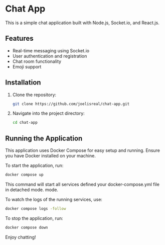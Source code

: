 # Chat App

This is a simple chat application built with Node.js, Socket.io, and React.js.

## Features

- Real-time messaging using Socket.io
- User authentication and registration
- Chat room functionality
- Emoji support

## Installation

1. Clone the repository:

   ```bash
   git clone https://github.com/joelisreal/chat-app.git
2. Navigate into the project directory:

   ```bash
   cd chat-app
## Running the Application
This application uses Docker Compose for easy setup and running. Ensure you have Docker installed on your machine.

To start the application, run:

   ```bash
   docker compose up
   ```
This command will start all services defined your docker-compose.yml file in detached mode.
mode.

To watch the logs of the running services, use:

   ```bash
   docker compose logs -follow
   ```

To stop the application, run:
   ```bash
   docker compose down
   ```

Enjoy chatting!